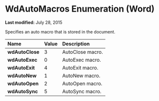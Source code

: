 
# WdAutoMacros Enumeration (Word)

 **Last modified:** July 28, 2015

Specifies an auto macro that is stored in the document.


|**Name**|**Value**|**Description**|
|:-----|:-----|:-----|
| **wdAutoClose**|3|AutoClose macro.|
| **wdAutoExec**|0|AutoExec macro.|
| **wdAutoExit**|4|AutoExit macro.|
| **wdAutoNew**|1|AutoNew macro.|
| **wdAutoOpen**|2|AutoOpen macro.|
| **wdAutoSync**|5|AutoSync macro.|
